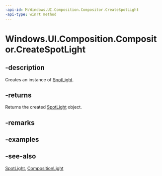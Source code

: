 ```yaml
---
-api-id: M:Windows.UI.Composition.Compositor.CreateSpotLight
-api-type: winrt method
---
```


<!-- Method syntax
public Windows.UI.Composition.SpotLight CreateSpotLight()
-->

# Windows.UI.Composition.Compositor.CreateSpotLight

## -description
Creates an instance of [SpotLight](spotlight.md).



## -returns
Returns the created [SpotLight](spotlight.md) object.

## -remarks

## -examples

## -see-also
[SpotLight](spotlight.md), [CompositionLight](compositionlight.md)
